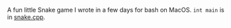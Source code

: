 A fun little Snake game I wrote in a few days for bash on MacOS. `int main` is in [snake.cpp](https://github.com/2435191/Snake-in-Terminal/blob/master/src/snake.cpp).
